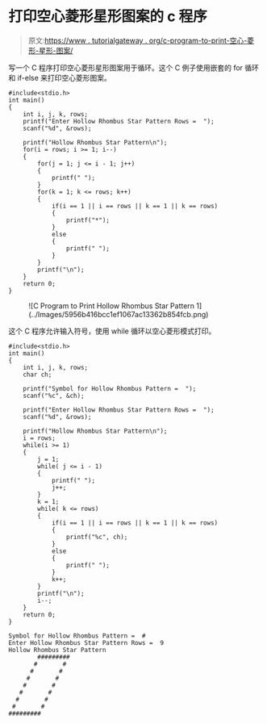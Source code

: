 # 打印空心菱形星形图案的 c 程序

> 原文:[https://www . tutorialgateway . org/c-program-to-print-空心-菱形-星形-图案/](https://www.tutorialgateway.org/c-program-to-print-hollow-rhombus-star-pattern/)

写一个 C 程序打印空心菱形星形图案用于循环。这个 C 例子使用嵌套的 for 循环和 if-else 来打印空心菱形图案。

```
#include<stdio.h>
int main()
{
    int i, j, k, rows;
    printf("Enter Hollow Rhombus Star Pattern Rows =  ");
    scanf("%d", &rows);

    printf("Hollow Rhombus Star Pattern\n");
    for(i = rows; i >= 1; i--)
    {
        for(j = 1; j <= i - 1; j++)
        {
            printf(" ");
        }
        for(k = 1; k <= rows; k++)
        {
            if(i == 1 || i == rows || k == 1 || k == rows)
            {
                printf("*");
            }
            else
            {
                printf(" ");
            }       
        }         
        printf("\n");   
    }
    return 0;
}
```

<figure class="wp-block-image size-large">![C Program to Print Hollow Rhombus Star Pattern 1](../Images/5956b416bcc1ef1067ac13362b854fcb.png)</figure>

这个 C 程序允许输入符号，使用 while 循环以空心菱形模式打印。

```
#include<stdio.h>
int main()
{
    int i, j, k, rows;
    char ch;

    printf("Symbol for Hollow Rhombus Pattern =  ");
    scanf("%c", &ch);

    printf("Enter Hollow Rhombus Star Pattern Rows =  ");
    scanf("%d", &rows);

    printf("Hollow Rhombus Star Pattern\n");
    i = rows;
    while(i >= 1)
    {
        j = 1;
        while( j <= i - 1)
        {
            printf(" ");
            j++;
        }
        k = 1;
        while( k <= rows)
        {
            if(i == 1 || i == rows || k == 1 || k == rows)
            {
                printf("%c", ch);
            }
            else
            {
                printf(" ");
            }  
            k++;     
        }         
        printf("\n"); 
        i--;  
    }
    return 0;
}
```

```
Symbol for Hollow Rhombus Pattern =  #
Enter Hollow Rhombus Star Pattern Rows =  9
Hollow Rhombus Star Pattern
        #########
       #       #
      #       #
     #       #
    #       #
   #       #
  #       #
 #       #
#########
```